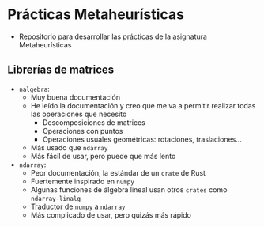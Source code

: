 # Prácticas Metaheurísticas

* Repositorio para desarrollar las prácticas de la asignatura Metaheurísticas

## Librerías de matrices

* `nalgebra`:
    * Muy buena documentación
    * He leído la documentación y creo que me va a permitir realizar todas las operaciones que necesito
        * Descomposiciones de matrices
        * Operaciones con puntos
        * Operaciones usuales geométricas: rotaciones, traslaciones...
    * Más usado que `ndarray`
    * Más fácil de usar, pero puede que más lento
* `ndarray`:
    * Peor documentación, la estándar de un `crate` de Rust
    * Fuertemente inspirado en `numpy`
    * Algunas funciones de álgebra lineal usan otros `crates` como `ndarray-linalg`
    * [Traductor de `numpy` a `ndarray`](https://docs.rs/ndarray/0.12.1/ndarray/doc/ndarray_for_numpy_users/index.html)
    * Más complicado de usar, pero quizás más rápido

